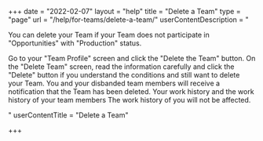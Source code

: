 +++
date = "2022-02-07"
layout = "help"
title = "Delete a Team"
type = "page"
url = "/help/for-teams/delete-a-team/"
userContentDescription = "<p>You can delete your Team if your Team does not participate in \"Opportunities\" with \"Production\" status.</p><p>Go to your \"Team Profile\" screen and click the \"Delete the Team\" button. On the \"Delete Team\" screen, read the information carefully and click the \"Delete\" button if you understand the conditions and still want to delete your Team. You and your disbanded team members will receive a notification that the Team has been deleted. Your work history and the work history of your team members The work history of you will not be affected.</p>"
userContentTitle = "Delete a Team"

+++
